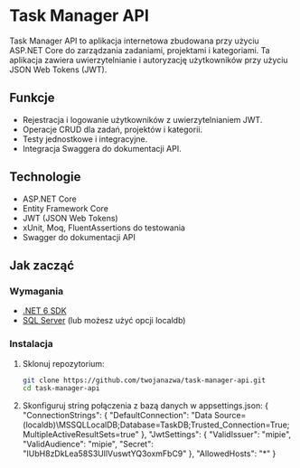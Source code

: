 # Task Manager API

Task Manager API to aplikacja internetowa zbudowana przy użyciu ASP.NET Core do zarządzania zadaniami, projektami i kategoriami. Ta aplikacja zawiera uwierzytelnianie i autoryzację użytkowników przy użyciu JSON Web Tokens (JWT).

## Funkcje

- Rejestracja i logowanie użytkowników z uwierzytelnianiem JWT.
- Operacje CRUD dla zadań, projektów i kategorii.
- Testy jednostkowe i integracyjne.
- Integracja Swaggera do dokumentacji API.

## Technologie

- ASP.NET Core
- Entity Framework Core
- JWT (JSON Web Tokens)
- xUnit, Moq, FluentAssertions do testowania
- Swagger do dokumentacji API

## Jak zacząć

### Wymagania

- [.NET 6 SDK](https://dotnet.microsoft.com/download)
- [SQL Server](https://www.microsoft.com/en-us/sql-server/sql-server-downloads) (lub możesz użyć opcji localdb)

### Instalacja

1. Sklonuj repozytorium:
   ```bash
   git clone https://github.com/twojanazwa/task-manager-api.git
   cd task-manager-api

2. Skonfiguruj string połączenia z bazą danych w appsettings.json:
   {
  "ConnectionStrings": {
    "DefaultConnection": "Data Source=(localdb)\\MSSQLLocalDB;Database=TaskDB;Trusted_Connection=True;MultipleActiveResultSets=true"
  },
  "JwtSettings": {
    "ValidIssuer": "mipie",
    "ValidAudience": "mipie",
    "Secret": "IUbH8zDkLea58S3UllVuswtYQ3oxmFbC9"
  },
  "AllowedHosts": "*"
}
